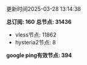 更新时间2025-03-28 13:14:38

**总订阅: 160**
**总节点: 31436**
- vless节点: 11862
- hysteria2节点: 8

**google ping有效节点: 394**

